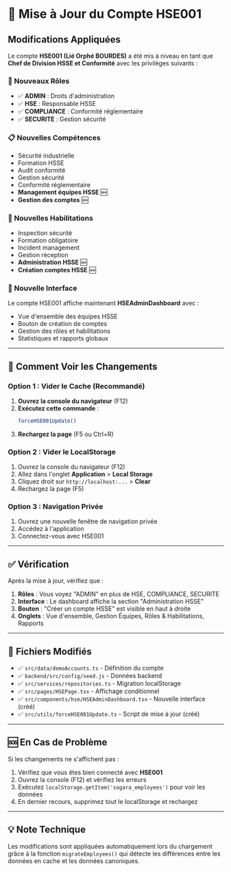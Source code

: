 # 🔄 Mise à Jour du Compte HSE001

## Modifications Appliquées

Le compte **HSE001 (Lié Orphé BOURDES)** a été mis à niveau en tant que **Chef de Division HSSE et Conformité** avec les privilèges suivants :

### 🔐 Nouveaux Rôles

- ✅ **ADMIN** : Droits d'administration
- ✅ **HSE** : Responsable HSSE
- ✅ **COMPLIANCE** : Conformité réglementaire
- ✅ **SECURITE** : Gestion sécurité

### 📋 Nouvelles Compétences

- Sécurité industrielle
- Formation HSSE
- Audit conformité
- Gestion sécurité
- Conformité réglementaire
- **Management équipes HSSE** 🆕
- **Gestion des comptes** 🆕

### 🎯 Nouvelles Habilitations

- Inspection sécurité
- Formation obligatoire
- Incident management
- Gestion réception
- **Administration HSSE** 🆕
- **Création comptes HSSE** 🆕

### 🎨 Nouvelle Interface

Le compte HSE001 affiche maintenant **HSEAdminDashboard** avec :

- Vue d'ensemble des équipes HSSE
- Bouton de création de comptes
- Gestion des rôles et habilitations
- Statistiques et rapports globaux

---

## 🚀 Comment Voir les Changements

### Option 1 : Vider le Cache (Recommandé)

1. **Ouvrez la console du navigateur** (F12)
2. **Exécutez cette commande** :
   ```javascript
   forceHSE001Update()
   ```
3. **Rechargez la page** (F5 ou Ctrl+R)

### Option 2 : Vider le LocalStorage

1. Ouvrez la console du navigateur (F12)
2. Allez dans l'onglet **Application** > **Local Storage**
3. Cliquez droit sur `http://localhost:...` > **Clear**
4. Rechargez la page (F5)

### Option 3 : Navigation Privée

1. Ouvrez une nouvelle fenêtre de navigation privée
2. Accédez à l'application
3. Connectez-vous avec HSE001

---

## ✅ Vérification

Après la mise à jour, vérifiez que :

1. **Rôles** : Vous voyez "ADMIN" en plus de HSE, COMPLIANCE, SECURITE
2. **Interface** : Le dashboard affiche la section "Administration HSSE"
3. **Bouton** : "Créer un compte HSSE" est visible en haut à droite
4. **Onglets** : Vue d'ensemble, Gestion Équipes, Rôles & Habilitations, Rapports

---

## 📁 Fichiers Modifiés

- ✅ `src/data/demoAccounts.ts` - Définition du compte
- ✅ `backend/src/config/seed.js` - Données backend
- ✅ `src/services/repositories.ts` - Migration localStorage
- ✅ `src/pages/HSEPage.tsx` - Affichage conditionnel
- ✅ `src/components/hse/HSEAdminDashboard.tsx` - Nouvelle interface (créé)
- ✅ `src/utils/forceHSE001Update.ts` - Script de mise à jour (créé)

---

## 🆘 En Cas de Problème

Si les changements ne s'affichent pas :

1. Vérifiez que vous êtes bien connecté avec **HSE001**
2. Ouvrez la console (F12) et vérifiez les erreurs
3. Exécutez `localStorage.getItem('sogara_employees')` pour voir les données
4. En dernier recours, supprimez tout le localStorage et rechargez

---

## 💡 Note Technique

Les modifications sont appliquées automatiquement lors du chargement grâce à la fonction `migrateEmployees()` qui détecte les différences entre les données en cache et les données canoniques.
